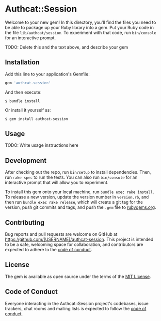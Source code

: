 # Authcat::Session

Welcome to your new gem! In this directory, you'll find the files you need to be able to package up your Ruby library into a gem. Put your Ruby code in the file `lib/authcat/session`. To experiment with that code, run `bin/console` for an interactive prompt.

TODO: Delete this and the text above, and describe your gem

## Installation

Add this line to your application's Gemfile:

```ruby
gem 'authcat-session'
```

And then execute:

    $ bundle install

Or install it yourself as:

    $ gem install authcat-session

## Usage

TODO: Write usage instructions here

## Development

After checking out the repo, run `bin/setup` to install dependencies. Then, run `rake spec` to run the tests. You can also run `bin/console` for an interactive prompt that will allow you to experiment.

To install this gem onto your local machine, run `bundle exec rake install`. To release a new version, update the version number in `version.rb`, and then run `bundle exec rake release`, which will create a git tag for the version, push git commits and tags, and push the `.gem` file to [rubygems.org](https://rubygems.org).

## Contributing

Bug reports and pull requests are welcome on GitHub at https://github.com/[USERNAME]/authcat-session. This project is intended to be a safe, welcoming space for collaboration, and contributors are expected to adhere to the [code of conduct](https://github.com/[USERNAME]/authcat-session/blob/master/CODE_OF_CONDUCT.md).


## License

The gem is available as open source under the terms of the [MIT License](https://opensource.org/licenses/MIT).

## Code of Conduct

Everyone interacting in the Authcat::Session project's codebases, issue trackers, chat rooms and mailing lists is expected to follow the [code of conduct](https://github.com/[USERNAME]/authcat-session/blob/master/CODE_OF_CONDUCT.md).
